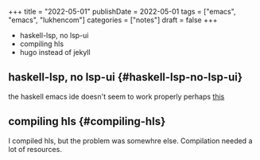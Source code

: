 +++
title = "2022-05-01"
publishDate = 2022-05-01
tags = ["emacs", "emacs", "lukhencom"]
categories = ["notes"]
draft = false
+++

-   haskell-lsp, no lsp-ui
-   compiling hls
-   hugo instead of jekyll

<!--more-->


## haskell-lsp, no lsp-ui {#haskell-lsp-no-lsp-ui}

the haskell emacs ide doesn't seem to work properly
perhaps  [this](https://www.reddit.com/r/emacs/comments/m670de/lsp_lspui_and_lsphaskell_code_actions_not_working/)


## compiling hls {#compiling-hls}

I compiled hls, but the problem was somewhre else.
Compilation needed a lot of resources.